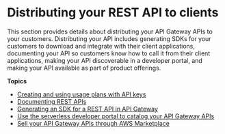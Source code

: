 # Distributing your REST API to clients<a name="rest-api-distribute"></a>

This section provides details about distributing your API Gateway APIs to your customers\. Distributing your API includes generating SDKs for your customers to download and integrate with their client applications, documenting your API so customers know how to call it from their client applications, making your API discoverable in a developer portal, and making your API available as part of product offerings\.



**Topics**
+ [Creating and using usage plans with API keys](api-gateway-api-usage-plans.md)
+ [Documenting REST APIs](api-gateway-documenting-api.md)
+ [Generating an SDK for a REST API in API Gateway](how-to-generate-sdk.md)
+ [Use the serverless developer portal to catalog your API Gateway APIs](apigateway-developer-portal.md)
+ [Sell your API Gateway APIs through AWS Marketplace](sell-api-as-saas-on-aws-marketplace.md)